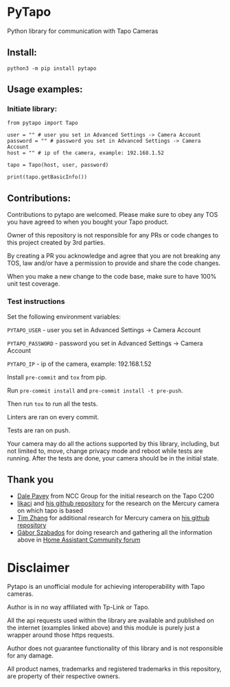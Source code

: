 # PyTapo

Python library for communication with Tapo Cameras

## Install:

```
python3 -m pip install pytapo
```

## Usage examples:

### Initiate library:

```
from pytapo import Tapo

user = "" # user you set in Advanced Settings -> Camera Account
password = "" # password you set in Advanced Settings -> Camera Account
host = "" # ip of the camera, example: 192.168.1.52

tapo = Tapo(host, user, password)

print(tapo.getBasicInfo())
```


## Contributions:

Contributions to pytapo are welcomed. Please make sure to obey any TOS you have agreed to when you bought your Tapo product.

Owner of this repository is not responsible for any PRs or code changes to this project created by 3rd parties.

By creating a PR you acknowledge and agree that you are not breaking any TOS, law and/or have a permission to provide and share the code changes.

When you make a new change to the code base, make sure to have 100% unit test coverage.

### Test instructions

Set the following environment variables:

`PYTAPO_USER` - user you set in Advanced Settings -> Camera Account

`PYTAPO_PASSWORD` - password you set in Advanced Settings -> Camera Account

`PYTAPO_IP` - ip of the camera, example: 192.168.1.52

Install `pre-commit` and `tox` from pip.

Run `pre-commit install` and `pre-commit install -t pre-push`.

Then run `tox` to run all the tests.

Linters are ran on every commit.

Tests are ran on push. 

Your camera may do all the actions supported by this library, including, but not limited to, move, change privacy mode and reboot while tests are running. 
After the tests are done, your camera should be in the initial state.

## Thank you

- [Dale Pavey](https://research.nccgroup.com/2020/07/31/lights-camera-hacked-an-insight-into-the-world-of-popular-ip-cameras/) from NCC Group for the initial research on the Tapo C200
- [likaci](https://github.com/likaci) and [his github repository](https://github.com/likaci/mercury-ipc-control) for the research on the Mercury camera on which tapo is based
- [Tim Zhang](https://github.com/ttimasdf) for additional research for Mercury camera on [his github repository](https://github.com/ttimasdf/mercury-ipc-control)
- [Gábor Szabados](https://github.com/GSzabados) for doing research and gathering all the information above in [Home Assistant Community forum](https://community.home-assistant.io/t/use-pan-tilt-function-for-tp-link-tapo-c200-from-home-assistant/170143/18)

# Disclaimer

Pytapo is an unofficial module for achieving interoperability with Tapo cameras.

Author is in no way affiliated with Tp-Link or Tapo.

All the api requests used within the library are available and published on the internet (examples linked above) and this module is purely just a wrapper around those https requests.

Author does not guarantee functionality of this library and is not responsible for any damage.

All product names, trademarks and registered trademarks in this repository, are property of their respective owners.
